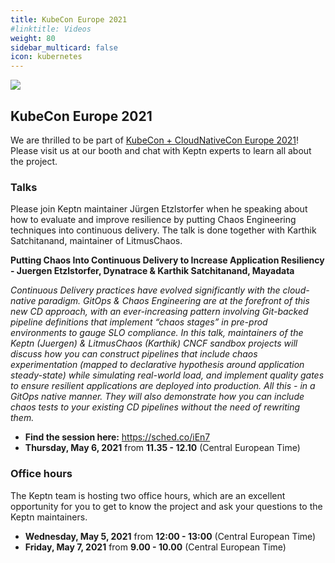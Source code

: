 ```yaml
---
title: KubeCon Europe 2021
#linktitle: Videos
weight: 80
sidebar_multicard: false
icon: kubernetes
---
```


![](https://cdn.sched.co/kccnceu2021/img/logo.jpg)

## KubeCon Europe 2021

We are thrilled to be part of [KubeCon + CloudNativeCon Europe 2021](https://events.linuxfoundation.org/kubecon-cloudnativecon-europe/)! Please visit us at our booth and chat with Keptn experts to learn all about the project.

### Talks

Please join Keptn maintainer Jürgen Etzlstorfer when he speaking about how to evaluate and improve resilience by putting Chaos Engineering techniques into continuous delivery. The talk is done together with Karthik Satchitanand, maintainer of LitmusChaos.

**Putting Chaos Into Continuous Delivery to Increase Application Resiliency - Juergen Etzlstorfer, Dynatrace & Karthik Satchitanand, Mayadata**

*Continuous Delivery practices have evolved significantly with the cloud-native paradigm. GitOps & Chaos Engineering are at the forefront of this new CD approach, with an ever-increasing pattern involving Git-backed pipeline definitions that implement “chaos stages” in pre-prod environments to gauge SLO compliance. In this talk, maintainers of the Keptn (Juergen) & LitmusChaos (Karthik) CNCF sandbox projects will discuss how you can construct pipelines that include chaos experimentation (mapped to declarative hypothesis around application steady-state) while simulating real-world load, and implement quality gates to ensure resilient applications are deployed into production. All this - in a GitOps native manner. They will also demonstrate how you can include chaos tests to your existing CD pipelines without the need of rewriting them.*


- **Find the session here:** https://sched.co/iEn7 
- **Thursday, May 6, 2021** from **11.35 - 12.10** (Central European Time)


### Office hours

The Keptn team is hosting two office hours, which are an excellent opportunity for you to get to know the project and ask your questions to the Keptn maintainers.

- **Wednesday, May 5, 2021** from **12:00 - 13:00** (Central European Time)
- **Friday, May 7, 2021** from **9.00 - 10.00** (Central European Time) 

